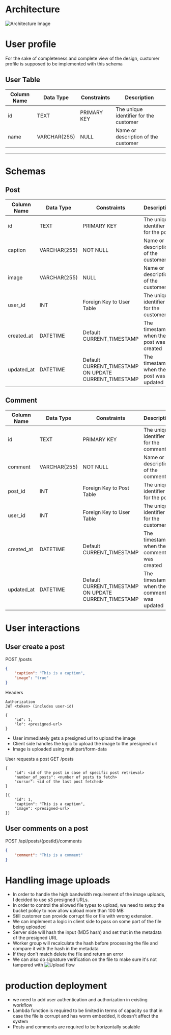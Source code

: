 # Architecture
![Architecture Image](https://github.com/user-attachments/assets/3cc5ffaf-363b-4ffb-a379-406e2a92bc8e)





# User profile
For the sake of completeness and complete view of the design, customer profile is supposed to be implemented with this schema

## User Table

| Column Name      | Data Type    | Constraints                | Description                        |
|------------------|--------------|----------------------------|------------------------------------|
| id               | TEXT         | PRIMARY KEY   | The unique identifier for the customer |
| name          | VARCHAR(255) | NULL                   | Name or description of the customer |

-------------------

# Schemas

## Post
| Column Name | Data Type    | Constraints                 | Description                             |
|-------------|--------------|-----------------------------|-----------------------------------------|
| id          | TEXT          | PRIMARY KEY    | The unique identifier for the post      |
| caption     | VARCHAR(255) | NOT NULL                    | Name or description of the customer     |
| image       | VARCHAR(255) | NULL                        | Name or description of the customer     |
| user_id     | INT          | Foreign Key to User Table   | The unique identifier for the customer  |
| created_at  | DATETIME          | Default CURRENT_TIMESTAMP   | The timestamp when the post was created |
| updated_at  | DATETIME          | Default CURRENT_TIMESTAMP ON  UPDATE CURRENT_TIMESTAMP | The timestamp when the post was updated |

## Comment
| Column Name | Data Type    | Constraints                                            | Description                             |
|-------------|--------------|--------------------------------------------------------|-----------------------------------------|
| id          | TEXT         | PRIMARY KEY                                            | The unique identifier for the comment   |
| comment     | VARCHAR(255) | NOT NULL                                               | Name or description of the comment      |
| post_id     | INT          | Foreign Key to Post Table                              | The unique identifier for the post      |
| user_id     | INT          | Foreign Key to User Table                              | The unique identifier for the customer  |
| created_at  | DATETIME     | Default CURRENT_TIMESTAMP                              | The timestamp when the comment was created |
| updated_at  | DATETIME     | Default CURRENT_TIMESTAMP ON  UPDATE CURRENT_TIMESTAMP | The timestamp when the comment was updated |


# User interactions
## User create a post
POST /posts
```json
{
    "caption": "This is a caption",
    "image": "true"
}
```
Headers
```headers
Authorization
JWT <token> (includes user-id)
```
```response
{
    "id": 1,
    "lo": <presigned-url>
}
```
* User immediately gets a presigned url to upload the image
* Client side handles the logic to upload the image to the presigned url
* Image is uploaded using multipart/form-data

User requests a post
GET /posts
```request
{
    "id": <id of the post in case of specific post retrieval>
    "number_of_posts": <number of posts to fetch>
    "cursor": <id of the last post fetched>
}
```
```response
[{
    "id": 1,
    "caption": "This is a caption",
    "image": <presigned-url>
}]
```

## User comments on a post
POST /api/posts/{postId}/comments
```json
{
    "comment": "This is a comment"
}
```


# Handling image uploads
* In order to handle the high bandwidth requirement of the image uploads, I decided to use s3 presigned URLs.
* In order to control the allowed file types to upload, we need to setup the bucket policy to now allow upload more than 100 MB
* Still customer can provide corrupt file or file with wrong extension.
* We can implement a logic in client side to pass on some part of the file being uploaded
* Server side will hash the input (MD5 hash) and set that in the metadata of the presigned URL
* Worker group will recalculate the hash before processing the file and compare it with the hash in the metadata
* If they don't match delete the file and return an error
* We can also do signature verification on the file to make sure it's not tampered with
![Upload flow](https://github.com/user-attachments/assets/c024c586-550e-4ce8-b049-210048b4ec7c)

  

# production deployment
* we need to add user authentication and authorization in existing workflow
* Lambda function is required to be limited in terms of capacity so that in case the file is corrupt and has worm embedded, it doesn't affect the system
* Posts and comments are required to be horizontally scalable

